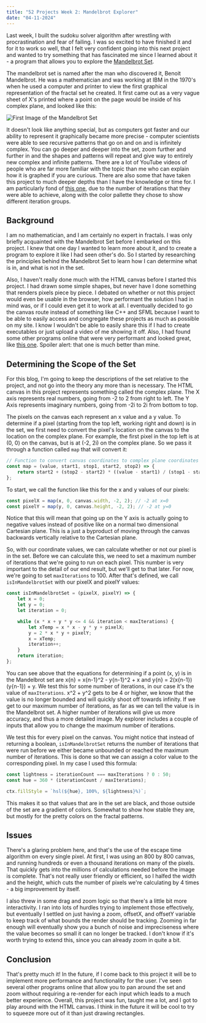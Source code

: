 ```yaml
---
title: "52 Projects Week 2: Mandelbrot Explorer"
date: "04-11-2024"
---
```


Last week, I built the sudoku solver algorithm after wrestling with procrastination and fear of failing. I was so excited to have finished it and for it to work so well, that I felt very confident going into this next project and wanted to try something that has fascinated me since I learned about it - a program that allows you to explore the [Mandelbrot Set](https://en.wikipedia.org/wiki/Mandelbrot_set).

The mandelbrot set is named after the man who discovered it, Benoit Mandelbrot. He was a mathematician and was working at IBM in the 1970's when he used a computer and printer to view the first graphical representation of the fractal set he created. It first came out as a very vague sheet of X's printed where a point on the page would be inside of his complex plane, and looked like this:

![First Image of the Mandelbrot Set](https://upload.wikimedia.org/wikipedia/commons/thumb/d/d7/Mandel.png/322px-Mandel.png)

It doesn't look like anything special, but as computers got faster and our ability to represent it graphically became more precise - computer scientists were able to see recursive patterns that go on and on and is infinitely complex. You can go deeper and deeper into the set, zoom further and further in and the shapes and patterns will repeat and give way to entirely new complex and infinite patterns. There are a lot of YouTube videos of people who are far more familiar with the topic than me who can explain how it is graphed if you are curious. There are also some that have taken this project to much deeper depths than I have the knowledge or time for. I am particularly fond of [this one](https://youtu.be/LhOSM6uCWxk?si=_PqdWXgbYnaCggKL), due to the number of iterations that they were able to achieve, along with the color pallette they chose to show different iteration groups.

## Background

I am no mathematician, and I am certainly no expert in fractals. I was only briefly acquainted with the Mandelbrot Set before I embarked on this project. I knew that one day I wanted to learn more about it, and to create a program to explore it like I had seen other's do. So I started by researching the principles behind the Mandelbrot Set to learn how I can determine what is in, and what is not in the set.

Also, I haven't really done much with the HTML canvas before I started this project. I had drawn some simple shapes, but never have I done something that renders pixels piece by piece. I debated on whether or not this project would even be usable in the browser, how performant the solution I had in mind was, or if I could even get it to work at all. I eventually decided to go the canvas route instead of something like C++ and SFML because I want to be able to easily access and congregate these projects as much as possible on my site. I know I wouldn't be able to easily share this if I had to create executables or just upload a video of me showing it off. Also, I had found some other programs online that were very performant and looked great, like [this one](https://mandel.gart.nz/). Spoiler alert: that one is much better than mine.

## Determining the Scope of the Set

For this blog, I'm going to keep the descriptions of the set relative to the project, and not go into the theory any more than is necessary. The HTML canvas in this project represents something called the complex plane. The X axis represents real numbers, going from -2 to 2 from right to left. The Y Axis represents imaginary numbers, going from -2i to 2i from bottom to top.

The pixels on the canvas each represent an x value and a y value. To determine if a pixel (starting from the top left, working right and down) is in the set, we first need to convert the pixel's location on the canvas to the location on the complex plane. For example, the first pixel in the top left is at (0, 0) on the canvas, but is at (-2, 2i) on the complex plane. So we pass it through a function called `map` that will convert it:

```javascript
// Function to convert canvas coordinates to complex plane coordinates
const map = (value, start1, stop1, start2, stop2) => {
    return start2 + (stop2 - start2) * ((value - start1) / (stop1 - start1));
};
```

To start, we call the function like this for the x and y values of our pixels:

```javascript
const pixelX = map(x, 0, canvas.width, -2, 2); // -2 at x=0
const pixelY = map(y, 0, canvas.height, -2, 2); // -2 at y=0
```

Notice that this will mean that going up on the Y axis is actually going to negative values instead of positive like on a normal two dimensional Cartesian plane. This is a just a byproduct of moving through the canvas backwards vertically relative to the Cartesian plane.

So, with our coordinate values, we can calculate whether or not our pixel is in the set. Before we can calculate this, we need to set a maximum number of iterations that we're going to run on each pixel. This number is very important to the detail of our end result, but we'll get to that later. For now, we're going to set `maxIterations` to 100. After that's defined, we call `isInMandelbrotSet` with our pixelX and pixelY values:

```javascript
const isInMandelbrotSet = (pixelX, pixelY) => {
    let x = 0;
    let y = 0;
    let iteration = 0;

    while (x * x + y * y <= 4 && iteration < maxIterations) {
        let xTemp = x * x - y * y + pixelX;
        y = 2 * x * y + pixelY;
        x = xTemp;
        iteration++;
    }
    return iteration;
};
```

You can see above that the equations for determining if a point (x, y) is in the Mandelbrot set are x{n} = x{n-1}^2 - y{n-1}^2 + x and y{n} = 2(x{n-1})(y{n-1}) + y. We test this for some number of iterations, in our case it's the value of `maxIterations`. x^2 + y^2 gets to be 4 or higher, we know that the value is no longer bounded and will quickly shoot off towards infinity. If we get to our maximum number of iterations, as far as we can tell the value is in the Mandelbrot set. A higher number of iterations will give us more accuracy, and thus a more detailed image. My explorer includes a couple of inputs that allow you to change the maximum number of iterations.

We test this for every pixel on the canvas. You might notice that instead of returning a boolean, `isInMandelbrotSet` returns the number of iterations that were run before we either became unbounded or reached the maximum number of iterations. This is done so that we can assign a color value to the corresponding pixel. In my case I used this formula:

```javascript
const lightness = iterationCount === maxIterations ? 0 : 50;
const hue = 360 * (iterationCount / maxIterations);

ctx.fillStyle = `hsl(${hue}, 100%, ${lightness}%)`;
```

This makes it so that values that are in the set are black, and those outside of the set are a gradient of colors. Somewhat to show how stable they are, but mostly for the pretty colors on the fractal patterns.

## Issues

There's a glaring problem here, and that's the use of the escape time algorithm on every single pixel. At first, I was using an 800 by 800 canvas, and running hundreds or even a thousand iterations on many of the pixels. That quickly gets into the millions of calculations needed before the image is complete. That's not really user friendly or efficient, so I halfed the width and the height, which cuts the number of pixels we're calculating by 4 times - a big improvement by itself.

I also threw in some drag and zoom logic so that there's a little bit more interactivity. I ran into lots of hurdles trying to implement those effectively, but eventually I settled on just having a zoom, offsetX, and offsetY variable to keep track of what bounds the render should be tracking. Zooming in far enough will eventually show you a bunch of noise and impreciseness where the value becomes so small it can no longer be tracked. I don't know if it's worth trying to extend this, since you can already zoom in quite a bit.

## Conclusion

That's pretty much it! In the future, if I come back to this project it will be to implement more performance and functionality for the user. I've seen several other programs online that allow you to pan around the set and zoom without requiring a re-render for each input which leads to a much better experience. Overall, this project was fun, taught me a lot, and I got to play around with the HTML canvas. I think in the future it will be cool to try to squeeze more out of it than just drawing rectangles.
